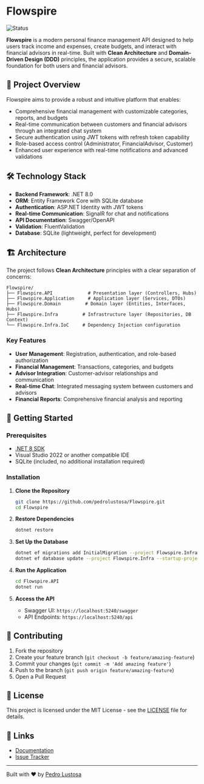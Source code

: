 # Flowspire
![Status](https://img.shields.io/badge/Status-In%20Development-yellow?style=flat-square)

**Flowspire** is a modern personal finance management API designed to help users track income and expenses, create budgets, and interact with financial advisors in real-time. Built with **Clean Architecture** and **Domain-Driven Design (DDD)** principles, the application provides a secure, scalable foundation for both users and financial advisors.

## 🎯 Project Overview
Flowspire aims to provide a robust and intuitive platform that enables:
- Comprehensive financial management with customizable categories, reports, and budgets
- Real-time communication between customers and financial advisors through an integrated chat system
- Secure authentication using JWT tokens with refresh token capability
- Role-based access control (Administrator, FinancialAdvisor, Customer)
- Enhanced user experience with real-time notifications and advanced validations

## 🛠️ Technology Stack
- **Backend Framework**: .NET 8.0
- **ORM**: Entity Framework Core with SQLite database
- **Authentication**: ASP.NET Identity with JWT tokens
- **Real-time Communication**: SignalR for chat and notifications
- **API Documentation**: Swagger/OpenAPI
- **Validation**: FluentValidation
- **Database**: SQLite (lightweight, perfect for development)

## 🏗️ Architecture
The project follows **Clean Architecture** principles with a clear separation of concerns:

```
Flowspire/
├── Flowspire.API             # Presentation layer (Controllers, Hubs)
├── Flowspire.Application     # Application layer (Services, DTOs)
├── Flowspire.Domain         # Domain layer (Entities, Interfaces, Hubs)
├── Flowspire.Infra         # Infrastructure layer (Repositories, DB Context)
└── Flowspire.Infra.IoC     # Dependency Injection configuration
```

### Key Features
- **User Management**: Registration, authentication, and role-based authorization
- **Financial Management**: Transactions, categories, and budgets
- **Advisor Integration**: Customer-advisor relationships and communication
- **Real-time Chat**: Integrated messaging system between customers and advisors
- **Financial Reports**: Comprehensive financial analysis and reporting

## 🚀 Getting Started

### Prerequisites
- [.NET 8 SDK](https://dotnet.microsoft.com/download/dotnet/8.0)
- Visual Studio 2022 or another compatible IDE
- SQLite (included, no additional installation required)

### Installation

1. **Clone the Repository**
   ```bash
   git clone https://github.com/pedrolustosa/Flowspire.git
   cd Flowspire
   ```

2. **Restore Dependencies**
   ```bash
   dotnet restore
   ```

3. **Set Up the Database**
   ```bash
   dotnet ef migrations add InitialMigration --project Flowspire.Infra --startup-project Flowspire.API
   dotnet ef database update --project Flowspire.Infra --startup-project Flowspire.API
   ```

4. **Run the Application**
   ```bash
   cd Flowspire.API
   dotnet run
   ```

5. **Access the API**
   - Swagger UI: `https://localhost:5240/swagger`
   - API Endpoints: `https://localhost:5240/api`

## 🤝 Contributing
1. Fork the repository
2. Create your feature branch (`git checkout -b feature/amazing-feature`)
3. Commit your changes (`git commit -m 'Add amazing feature'`)
4. Push to the branch (`git push origin feature/amazing-feature`)
5. Open a Pull Request

## 📄 License
This project is licensed under the MIT License - see the [LICENSE](LICENSE.txt) file for details.

## 🔗 Links
- [Documentation](https://github.com/pedrolustosa/Flowspire/wiki)
- [Issue Tracker](https://github.com/pedrolustosa/Flowspire/issues)

---
Built with ❤️ by [Pedro Lustosa](https://github.com/pedrolustosa)